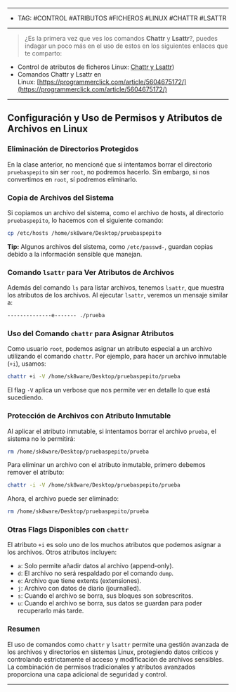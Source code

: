 
----
- TAG: #CONTROL #ATRIBUTOS #FICHEROS #LINUX #CHATTR #LSATTR
----
>¿Es la primera vez que ves los comandos **Chattr** y **Lsattr**?, puedes indagar un poco más en el uso de estos en los siguientes enlaces que te comparto:

- Control de atributos de ficheros Linux: [Chattr y Lsattr](https://rm-rf.es/chattr-y-lsattr-visualizar-y-modificar-atributos-en-sistemas-de-ficheros-linux/#:~:text=El%20primer%20comando%2C%20lsattr%20permite,chmod%2C%20chown%2Csetfacl%E2%80%A6))
- Comandos Chattr y Lsattr en Linux: [https://programmerclick.com/article/5604675172/](https://programmerclick.com/article/5604675172/)

----
## Configuración y Uso de Permisos y Atributos de Archivos en Linux

### Eliminación de Directorios Protegidos

En la clase anterior, no mencioné que si intentamos borrar el directorio `pruebaspepito` sin ser `root`, no podremos hacerlo. Sin embargo, si nos convertimos en `root`, sí podremos eliminarlo.

### Copia de Archivos del Sistema

Si copiamos un archivo del sistema, como el archivo de hosts, al directorio `pruebaspepito`, lo hacemos con el siguiente comando:

```sh
cp /etc/hosts /home/sk8ware/Desktop/pruebaspepito
```

**Tip:** Algunos archivos del sistema, como `/etc/passwd-`, guardan copias debido a la información sensible que manejan.

### Comando `lsattr` para Ver Atributos de Archivos

Además del comando `ls` para listar archivos, tenemos `lsattr`, que muestra los atributos de los archivos. Al ejecutar `lsattr`, veremos un mensaje similar a:

```sh
--------------e------- ./prueba
```

### Uso del Comando `chattr` para Asignar Atributos

Como usuario `root`, podemos asignar un atributo especial a un archivo utilizando el comando `chattr`. Por ejemplo, para hacer un archivo inmutable (`+i`), usamos:

```sh
chattr +i -V /home/sk8ware/Desktop/pruebaspepito/prueba
```

El flag `-V` aplica un verbose que nos permite ver en detalle lo que está sucediendo.

### Protección de Archivos con Atributo Inmutable

Al aplicar el atributo inmutable, si intentamos borrar el archivo `prueba`, el sistema no lo permitirá:

```sh
rm /home/sk8ware/Desktop/pruebaspepito/prueba
```

Para eliminar un archivo con el atributo inmutable, primero debemos remover el atributo:

```sh
chattr -i -V /home/sk8ware/Desktop/pruebaspepito/prueba
```

Ahora, el archivo puede ser eliminado:

```sh
rm /home/sk8ware/Desktop/pruebaspepito/prueba
```

### Otras Flags Disponibles con `chattr`

El atributo `+i` es solo uno de los muchos atributos que podemos asignar a los archivos. Otros atributos incluyen:

- `a`: Solo permite añadir datos al archivo (append-only).
- `d`: El archivo no será respaldado por el comando `dump`.
- `e`: Archivo que tiene extents (extensiones).
- `j`: Archivo con datos de diario (journalled).
- `s`: Cuando el archivo se borra, sus bloques son sobrescritos.
- `u`: Cuando el archivo se borra, sus datos se guardan para poder recuperarlo más tarde.

### Resumen

El uso de comandos como `chattr` y `lsattr` permite una gestión avanzada de los archivos y directorios en sistemas Linux, protegiendo datos críticos y controlando estrictamente el acceso y modificación de archivos sensibles. La combinación de permisos tradicionales y atributos avanzados proporciona una capa adicional de seguridad y control.

---